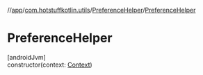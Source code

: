 //[app](../../../index.md)/[com.hotstuffkotlin.utils](../index.md)/[PreferenceHelper](index.md)/[PreferenceHelper](-preference-helper.md)

# PreferenceHelper

[androidJvm]\
constructor(context: [Context](https://developer.android.com/reference/kotlin/android/content/Context.html))
